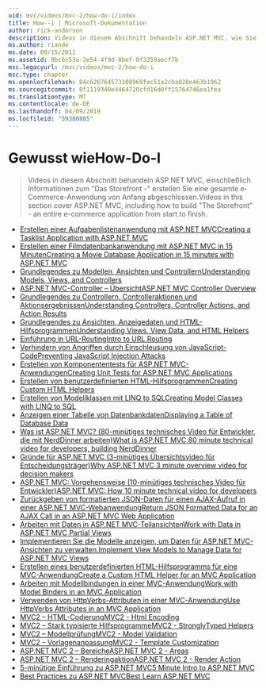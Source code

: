 ```yaml
---
uid: mvc/videos/mvc-2/how-do-i/index
title: How--i | Microsoft-Dokumentation
author: rick-anderson
description: Videos in diesem Abschnitt behandeln ASP.NET MVC, wie Sie "Das Storefront -" erstellen Sie eine gesamte e-Commerce-Anwendung von Anfang abgeschlossen.
ms.author: riande
ms.date: 09/15/2011
ms.assetid: 9bc6c53a-3e54-4f9d-8bef-0f3359aecf7b
msc.legacyurl: /mvc/videos/mvc-2/how-do-i
msc.type: chapter
ms.openlocfilehash: 84c626764573108969fec51a2cba028e463b1962
ms.sourcegitcommit: 0f1119340e4464720cfd16d0ff15764746ea1fea
ms.translationtype: MT
ms.contentlocale: de-DE
ms.lasthandoff: 04/09/2019
ms.locfileid: "59380885"
---
```

# <a name="how-do-i"></a><span data-ttu-id="8de12-103">Gewusst wie</span><span class="sxs-lookup"><span data-stu-id="8de12-103">How-Do-I</span></span>

> <span data-ttu-id="8de12-104">Videos in diesem Abschnitt behandeln ASP.NET MVC, einschließlich Informationen zum "Das Storefront -" erstellen Sie eine gesamte e-Commerce-Anwendung von Anfang abgeschlossen.</span><span class="sxs-lookup"><span data-stu-id="8de12-104">Videos in this section cover ASP.NET MVC, including how to build "The Storefront" - an entire e-commerce application from start to finish.</span></span>


- [<span data-ttu-id="8de12-105">Erstellen einer Aufgabenlistenanwendung mit ASP.NET MVC</span><span class="sxs-lookup"><span data-stu-id="8de12-105">Creating a Tasklist Application with ASP.NET MVC</span></span>](creating-a-tasklist-application-with-aspnet-mvc.md)
- [<span data-ttu-id="8de12-106">Erstellen einer Filmdatenbankanwendung mit ASP.NET MVC in 15 Minuten</span><span class="sxs-lookup"><span data-stu-id="8de12-106">Creating a Movie Database Application in 15 minutes with ASP.NET MVC</span></span>](creating-a-movie-database-application-in-15-minutes-with-aspnet-mvc.md)
- [<span data-ttu-id="8de12-107">Grundlegendes zu Modellen, Ansichten und Controllern</span><span class="sxs-lookup"><span data-stu-id="8de12-107">Understanding Models, Views, and Controllers</span></span>](understanding-models-views-and-controllers.md)
- [<span data-ttu-id="8de12-108">ASP.NET MVC-Controller – Übersicht</span><span class="sxs-lookup"><span data-stu-id="8de12-108">ASP.NET MVC Controller Overview</span></span>](aspnet-mvc-controller-overview.md)
- [<span data-ttu-id="8de12-109">Grundlegendes zu Controllern, Controlleraktionen und Aktionsergebnissen</span><span class="sxs-lookup"><span data-stu-id="8de12-109">Understanding Controllers, Controller Actions, and Action Results</span></span>](understanding-controllers-controller-actions-and-action-results.md)
- [<span data-ttu-id="8de12-110">Grundlegendes zu Ansichten, Anzeigedaten und HTML-Hilfsprogrammen</span><span class="sxs-lookup"><span data-stu-id="8de12-110">Understanding Views, View Data, and HTML Helpers</span></span>](understanding-views-view-data-and-html-helpers.md)
- [<span data-ttu-id="8de12-111">Einführung in URL-Routing</span><span class="sxs-lookup"><span data-stu-id="8de12-111">Intro to URL Routing</span></span>](an-introduction-to-url-routing.md)
- [<span data-ttu-id="8de12-112">Verhindern von Angriffen durch Einschleusung von JavaScript-Code</span><span class="sxs-lookup"><span data-stu-id="8de12-112">Preventing JavaScript Injection Attacks</span></span>](preventing-javascript-injection-attacks.md)
- [<span data-ttu-id="8de12-113">Erstellen von Komponententests für ASP.NET MVC-Anwendungen</span><span class="sxs-lookup"><span data-stu-id="8de12-113">Creating Unit Tests for ASP.NET MVC Applications</span></span>](creating-unit-tests-for-aspnet-mvc-applications.md)
- [<span data-ttu-id="8de12-114">Erstellen von benutzerdefinierten HTML-Hilfsprogrammen</span><span class="sxs-lookup"><span data-stu-id="8de12-114">Creating Custom HTML Helpers</span></span>](creating-custom-html-helpers.md)
- [<span data-ttu-id="8de12-115">Erstellen von Modellklassen mit LINQ to SQL</span><span class="sxs-lookup"><span data-stu-id="8de12-115">Creating Model Classes with LINQ to SQL</span></span>](creating-model-classes-with-linq-to-sql.md)
- [<span data-ttu-id="8de12-116">Anzeigen einer Tabelle von Datenbankdaten</span><span class="sxs-lookup"><span data-stu-id="8de12-116">Displaying a Table of Database Data</span></span>](displaying-a-table-of-database-data.md)
- [<span data-ttu-id="8de12-117">Was ist ASP.NET MVC? (80-minütiges technisches Video für Entwickler, die mit NerdDinner arbeiten)</span><span class="sxs-lookup"><span data-stu-id="8de12-117">What is ASP.NET MVC 80 minute technical video for developers, building NerdDinner</span></span>](what-is-aspnet-mvc-80-minute-technical-video-for-developers-building-nerddinner.md)
- [<span data-ttu-id="8de12-118">Gründe für ASP.NET MVC (3-minütiges Übersichtsvideo für Entscheidungsträger)</span><span class="sxs-lookup"><span data-stu-id="8de12-118">Why ASP.NET MVC 3 minute overview video for decision makers</span></span>](why-aspnet-mvc-3-minute-overview-video-for-decision-makers.md)
- [<span data-ttu-id="8de12-119">ASP.NET MVC: Vorgehensweise (10-minütiges technisches Video für Entwickler)</span><span class="sxs-lookup"><span data-stu-id="8de12-119">ASP.NET MVC: How 10 minute technical video for developers</span></span>](aspnet-mvc-how-10-minute-technical-video-for-developers.md)
- [<span data-ttu-id="8de12-120">Zurückgeben von formatierten JSON-Daten für einen AJAX-Aufruf in einer ASP.NET MVC-Webanwendung</span><span class="sxs-lookup"><span data-stu-id="8de12-120">Return JSON Formatted Data for an AJAX Call in an ASP.NET MVC Web Application</span></span>](how-do-i-return-json-formatted-data-for-an-ajax-call-in-an-aspnet-mvc-web-application.md)
- [<span data-ttu-id="8de12-121">Arbeiten mit Daten in ASP.NET MVC-Teilansichten</span><span class="sxs-lookup"><span data-stu-id="8de12-121">Work with Data in ASP.NET MVC Partial Views</span></span>](how-do-i-work-with-data-in-aspnet-mvc-partial-views.md)
- [<span data-ttu-id="8de12-122">Implementieren Sie die Modelle anzeigen, um Daten für ASP.NET MVC-Ansichten zu verwalten.</span><span class="sxs-lookup"><span data-stu-id="8de12-122">Implement View Models to Manage Data for ASP.NET MVC Views</span></span>](how-do-i-implement-view-models-to-manage-data-for-aspnet-mvc-views.md)
- [<span data-ttu-id="8de12-123">Erstellen eines benutzerdefinierten HTML-Hilfsprogramms für eine MVC-Anwendung</span><span class="sxs-lookup"><span data-stu-id="8de12-123">Create a Custom HTML Helper for an MVC Application</span></span>](how-do-i-create-a-custom-html-helper-for-an-mvc-application.md)
- [<span data-ttu-id="8de12-124">Arbeiten mit Modellbindungen in einer MVC-Anwendung</span><span class="sxs-lookup"><span data-stu-id="8de12-124">Work with Model Binders in an MVC Application</span></span>](how-do-i-work-with-model-binders-in-an-mvc-application.md)
- [<span data-ttu-id="8de12-125">Verwenden von HttpVerbs-Attributen in einer MVC-Anwendung</span><span class="sxs-lookup"><span data-stu-id="8de12-125">Use HttpVerbs Attributes in an MVC Application</span></span>](how-do-i-use-httpverbs-attributes-in-an-mvc-application.md)
- [<span data-ttu-id="8de12-126">MVC2 – HTML-Codierung</span><span class="sxs-lookup"><span data-stu-id="8de12-126">MVC2 - Html Encoding</span></span>](mvc2-html-encoding.md)
- [<span data-ttu-id="8de12-127">MVC2 – Stark typisierte Hilfsprogramme</span><span class="sxs-lookup"><span data-stu-id="8de12-127">MVC2 - StronglyTyped Helpers</span></span>](mvc2-stronglytyped-helpers.md)
- [<span data-ttu-id="8de12-128">MVC2 – Modellprüfung</span><span class="sxs-lookup"><span data-stu-id="8de12-128">MVC2 - Model Validation</span></span>](mvc2-model-validation.md)
- [<span data-ttu-id="8de12-129">MVC2 – Vorlagenanpassung</span><span class="sxs-lookup"><span data-stu-id="8de12-129">MVC2 - Template Customization</span></span>](mvc2-template-customization.md)
- [<span data-ttu-id="8de12-130">ASP.NET MVC 2 – Bereiche</span><span class="sxs-lookup"><span data-stu-id="8de12-130">ASP.NET MVC 2 - Areas</span></span>](aspnet-mvc-2-areas.md)
- [<span data-ttu-id="8de12-131">ASP.NET MVC 2 – Renderingaktion</span><span class="sxs-lookup"><span data-stu-id="8de12-131">ASP.NET MVC 2 - Render Action</span></span>](aspnet-mvc-2-render-action.md)
- [<span data-ttu-id="8de12-132">5-minütige Einführung zu ASP.NET MVC</span><span class="sxs-lookup"><span data-stu-id="8de12-132">5 Minute Intro to ASP.NET MVC</span></span>](5-minute-introduction-to-aspnet-mvc.md)
- [<span data-ttu-id="8de12-133">Best Practices zu ASP.NET MVC</span><span class="sxs-lookup"><span data-stu-id="8de12-133">Best Learn ASP.NET MVC</span></span>](how-to-best-learn-asp-net-mvc.md)
